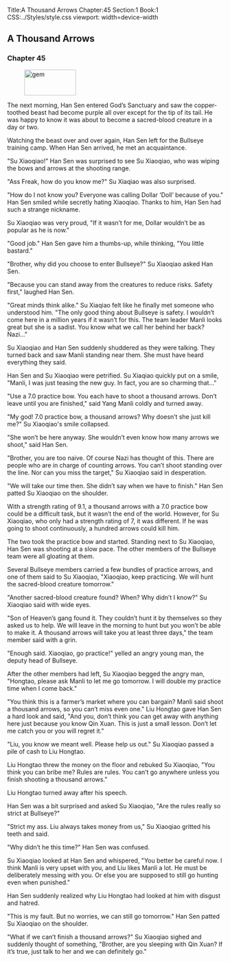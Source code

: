 Title:A Thousand Arrows 
Chapter:45 
Section:1 
Book:1 
CSS:../Styles/style.css 
viewport: width=device-width
  
## A Thousand Arrows
### Chapter 45 
<figure>
	<img src="../Images/gem.gif" alt="gem" id="gem" width="120" height="60" />
</figure>
  

  
  The next morning, Han Sen entered God’s Sanctuary and saw the copper-toothed beast had become purple all over except for the tip of its tail. He was happy to know it was about to become a sacred-blood creature in a day or two.

Watching the beast over and over again, Han Sen left for the Bullseye training camp. When Han Sen arrived, he met an acquaintance.

"Su Xiaoqiao!" Han Sen was surprised to see Su Xiaoqiao, who was wiping the bows and arrows at the shooting range.

"Ass Freak, how do you know me?" Su Xiaqiao was also surprised.

"How do I not know you? Everyone was calling Dollar ‘Doll’ because of you." Han Sen smiled while secretly hating Xiaoqiao. Thanks to him, Han Sen had such a strange nickname.

Su Xiaoqiao was very proud, "If it wasn’t for me, Dollar wouldn’t be as popular as he is now."

"Good job." Han Sen gave him a thumbs-up, while thinking, "You little bastard."

"Brother, why did you choose to enter Bullseye?" Su Xiaoqiao asked Han Sen.

"Because you can stand away from the creatures to reduce risks. Safety first," laughed Han Sen.

"Great minds think alike." Su Xiaqiao felt like he finally met someone who understood him. "The only good thing about Bullseye is safety. I wouldn’t come here in a million years if it wasn’t for this. The team leader Manli looks great but she is a sadist. You know what we call her behind her back? Nazi..."

Su Xiaoqiao and Han Sen suddenly shuddered as they were talking. They turned back and saw Manli standing near them. She must have heard everything they said.

Han Sen and Su Xiaoqiao were petrified. Su Xiaqiao quickly put on a smile, "Manli, I was just teasing the new guy. In fact, you are so charming that..."

"Use a 7.0 practice bow. You each have to shoot a thousand arrows. Don’t leave until you are finished," said Yang Manli coldly and turned away.

"My god! 7.0 practice bow, a thousand arrows? Why doesn’t she just kill me?" Su Xiaoqiao's smile collapsed.

"She won’t be here anyway. She wouldn’t even know how many arrows we shoot," said Han Sen.

"Brother, you are too naive. Of course Nazi has thought of this. There are people who are in charge of counting arrows. You can’t shoot standing over the line. Nor can you miss the target," Su Xiaoqiao said in desperation.

"We will take our time then. She didn’t say when we have to finish." Han Sen patted Su Xiaoqiao on the shoulder.

With a strength rating of 9.1, a thousand arrows with a 7.0 practice bow could be a difficult task, but it wasn’t the end of the world. However, for Su Xiaoqiao, who only had a strength rating of 7, it was different. If he was going to shoot continuously, a hundred arrows could kill him.

The two took the practice bow and started. Standing next to Su Xiaoqiao, Han Sen was shooting at a slow pace. The other members of the Bullseye team were all gloating at them.

Several Bullseye members carried a few bundles of practice arrows, and one of them said to Su Xiaoqiao, "Xiaoqiao, keep practicing. We will hunt the sacred-blood creature tomorrow."

"Another sacred-blood creature found? When? Why didn’t I know?" Su Xiaoqiao said with wide eyes.

"Son of Heaven’s gang found it. They couldn’t hunt it by themselves so they asked us to help. We will leave in the morning to hunt but you won’t be able to make it. A thousand arrows will take you at least three days," the team member said with a grin.

"Enough said. Xiaoqiao, go practice!" yelled an angry young man, the deputy head of Bullseye.

After the other members had left, Su Xiaoqiao begged the angry man, "Hongtao, please ask Manli to let me go tomorrow. I will double my practice time when I come back."

"You think this is a farmer’s market where you can bargain? Manli said shoot a thousand arrows, so you can’t miss even one." Liu Hongtao gave Han Sen a hard look and said, "And you, don’t think you can get away with anything here just because you know Qin Xuan. This is just a small lesson. Don’t let me catch you or you will regret it."

"Liu, you know we meant well. Please help us out." Su Xiaoqiao passed a pile of cash to Liu Hongtao.

Liu Hongtao threw the money on the floor and rebuked Su Xiaoqiao, "You think you can bribe me? Rules are rules. You can’t go anywhere unless you finish shooting a thousand arrows."

Liu Hongtao turned away after his speech.

Han Sen was a bit surprised and asked Su Xiaoqiao, "Are the rules really so strict at Bullseye?"

"Strict my ass. Liu always takes money from us," Su Xiaoqiao gritted his teeth and said.

"Why didn’t he this time?" Han Sen was confused.

Su Xiaoqiao looked at Han Sen and whispered, "You better be careful now. I think Manli is very upset with you, and Liu likes Manli a lot. He must be deliberately messing with you. Or else you are supposed to still go hunting even when punished."

Han Sen suddenly realized why Liu Hongtao had looked at him with disgust and hatred.

"This is my fault. But no worries, we can still go tomorrow." Han Sen patted Su Xiaoqiao on the shoulder.

"What if we can’t finish a thousand arrows?" Su Xiaoqiao sighed and suddenly thought of something, "Brother, are you sleeping with Qin Xuan? If it’s true, just talk to her and we can definitely go."
